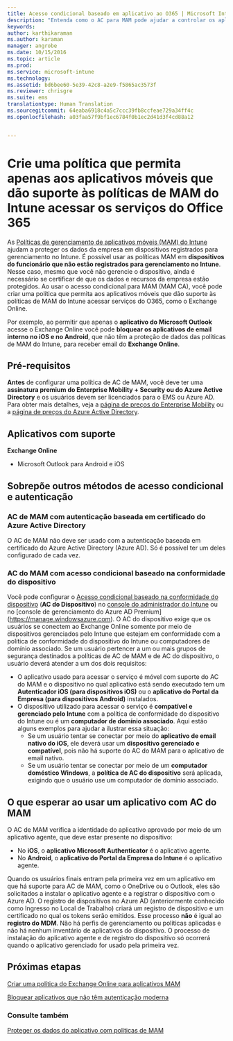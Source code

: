 ```yaml
---
title: Acesso condicional baseado em aplicativo ao O365 | Microsoft Intune
description: "Entenda como o AC para MAM pode ajudar a controlar os aplicativos que têm acesso aos serviços do O365."
keywords: 
author: karthikaraman
ms.author: karaman
manager: angrobe
ms.date: 10/15/2016
ms.topic: article
ms.prod: 
ms.service: microsoft-intune
ms.technology: 
ms.assetid: bd6bee60-5e39-42c8-a2e9-f5865ac3573f
ms.reviewer: chrisgre
ms.suite: ems
translationtype: Human Translation
ms.sourcegitcommit: 64eaba6918c4a5c7ccc39fb8ccfeae729a34ff4c
ms.openlocfilehash: a03faa57f9bf1ec6784f0b1ec2d41d3f4cd88a12


---
```


# Crie uma política que permita apenas aos aplicativos móveis que dão suporte às políticas de MAM do Intune acessar os serviços do Office 365
As [Políticas de gerenciamento de aplicativos móveis (MAM) do Intune](protect-apps-and-data-with-microsoft-intune.md) ajudam a proteger os dados da empresa em dispositivos registrados para gerenciamento no Intune. É possível usar as políticas MAM em **dispositivos do funcionário que não estão registrados para gerenciamento no Intune**.  Nesse caso, mesmo que você não gerencie o dispositivo, ainda é necessário se certificar de que os dados e recursos da empresa estão protegidos. Ao usar o acesso condicional para MAM (MAM CA), você pode criar uma política que permita aos aplicativos móveis que dão suporte às políticas de MAM do Intune acessar serviços do O365, como o Exchange Online.

Por exemplo, ao permitir que apenas o **aplicativo do Microsoft Outlook** acesse o Exchange Online você pode **bloquear os aplicativos de email interno no iOS e no Android**, que não têm a proteção de dados das políticas de MAM do Intune, para receber email do **Exchange Online**.

## Pré-requisitos
**Antes** de configurar uma política de AC de MAM, você deve ter uma **assinatura premium do Enterprise Mobility + Security ou do Azure Active Directory** e os usuários devem ser licenciados para o EMS ou Azure AD. Para obter mais detalhes, veja a [página de preços do Enterprise Mobility](https://www.microsoft.com/en-us/cloud-platform/enterprise-mobility-pricing) ou a [página de preços do Azure Active Directory](https://azure.microsoft.com/en-us/pricing/details/active-directory/).


## Aplicativos com suporte
**Exchange Online**
* Microsoft Outlook para Android e iOS

## Sobrepõe outros métodos de acesso condicional e autenticação
### AC de MAM com autenticação baseada em certificado do Azure Active Directory

O AC de MAM não deve ser usado com a autenticação baseada em certificado do Azure Active Directory (Azure AD). Só é possível ter um deles configurado de cada vez.
### AC do MAM com acesso condicional baseado na conformidade do dispositivo  

Você pode configurar o [Acesso condicional baseado na conformidade do dispositivo](restrict-access-to-email-and-o365-services-with-microsoft-intune.md) (**AC do Dispositivo**) no [console do administrador do Intune](https://manage.microsoft.com) ou no [console de gerenciamento do Azure AD Premium] (https://manage.windowsazure.com). O AC do dispositivo exige que os usuários se conectem ao Exchange Online somente por meio de dispositivos gerenciados pelo Intune que estejam em conformidade com a política de conformidade do dispositivo do Intune ou computadores de domínio associado.  Se um usuário pertencer a um ou mais grupos de segurança destinados a políticas de AC de MAM e de AC do dispositivo, o usuário deverá atender a um dos dois requisitos:
* O aplicativo usado para acessar o serviço é móvel com suporte do AC do MAM e o dispositivo no qual aplicativo está sendo executado tem um **Autenticador iOS (para dispositivos iOS)** ou o **aplicativo do Portal da Empresa (para dispositivos Android)** instalados.
* O dispositivo utilizado para acessar o serviço é **compatível e gerenciado pelo Intune** com a política de conformidade do dispositivo do Intune ou é um **computador de domínio associado**.  Aqui estão alguns exemplos para ajudar a ilustrar essa situação:
  * Se um usuário tentar se conectar por meio do **aplicativo de email nativo do iOS**, ele deverá usar um **dispositivo gerenciado e compatível**, pois não há suporte do AC do MAM para o aplicativo de email nativo.
  * Se um usuário tentar se conectar por meio de um **computador doméstico Windows**, a **política de AC do dispositivo** será aplicada, exigindo que o usuário use um computador de domínio associado.


## O que esperar ao usar um aplicativo com AC do MAM
O AC de MAM verifica a identidade do aplicativo aprovado por meio de um aplicativo agente, que deve estar presente no dispositivo:
*  No **iOS**, o **aplicativo Microsoft Authenticator** é o aplicativo agente.
* No **Android**, o **aplicativo do Portal da Empresa do Intune** é o aplicativo agente. 

Quando os usuários finais entram pela primeira vez em um aplicativo em que há suporte para AC de MAM, como o OneDrive ou o Outlook, eles são solicitados a instalar o aplicativo agente e a registrar o dispositivo com o Azure AD. O registro de dispositivos no Azure AD (anteriormente conhecido como Ingresso no Local de Trabalho) criará um registro de dispositivo e um certificado no qual os tokens serão emitidos.  Esse processo **não** é igual ao **registro do MDM**. Não há perfis de gerenciamento ou políticas aplicadas e não há nenhum inventário de aplicativos do dispositivo.  O processo de instalação do aplicativo agente e de registro do dispositivo só ocorrerá quando o aplicativo gerenciado for usado pela primeira vez.


## Próximas etapas
[Criar uma política do Exchange Online para aplicativos MAM](mam-ca-for-exchange-online.md)

[Bloquear aplicativos que não têm autenticação moderna](block-apps-with-no-modern-authentication.md)

### Consulte também

[Proteger os dados do aplicativo com políticas de MAM](protect-app-data-using-mobile-app-management-policies-with-microsoft-intune.md)



<!--HONumber=Oct16_HO2-->


